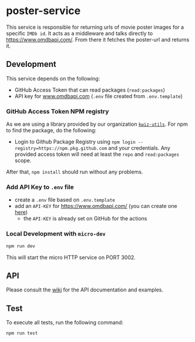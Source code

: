 # poster-service

This service is responsible for returning urls of movie poster images for a specific `IMDb id`. It acts as a middleware and talks directly to https://www.omdbapi.com/. From there it fetches the poster-url and returns it.

## Development

This service depends on the following:
* GitHub Access Token that can read packages (`read:packages`)
* API key for www.omdbapi.com (`.env` file created from `.env.template`)

### GitHub Access Token NPM registry

As we are using a library provided by our organization [`kwiz-utils`](https://github.com/kwizapp/kwiz-utils). For npm to find the package, do the following:

- Login to Github Package Registry using `npm login --registry=https://npm.pkg.github.com` and your credentials. Any provided access token will need at least the `repo` and `read:packages` scope.

After that, `npm install` should run without any problems.

### Add API Key to `.env` file

- create a `.env` file based on `.env.template`
- add an `API-KEY` for https://www.omdbapi.com/ (you can create one [here](https://www.omdbapi.com/apikey.aspx))
  - the `API-KEY` is already set on GitHub for the actions

### Local Development with `micro-dev`

```bash
npm run dev
```

This will start the micro HTTP service on PORT 3002.

## API

Please consult the [wiki](https://github.com/kwizapp/kwiz/wiki/API-Reference#poster-service) for the API documentation and examples.


## Test

To execute all tests, run the following command:

```bash
npm run test
```
